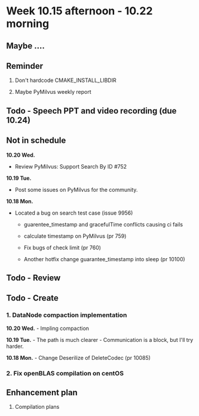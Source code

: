 # Week 10.15 afternoon - 10.22 morning

## Maybe ....


## Reminder

1. Don't hardcode CMAKE_INSTALL_LIBDIR

2. Maybe PyMilvus weekly report

## Todo - Speech PPT and video recording (due 10.24)

## Not in schedule
**10.20 Wed.**
-  Review PyMilvus: Support Search By ID #752

**10.19 Tue.**
- Post some issues on PyMilvus for the community.

**10.18 Mon.**
- Located a bug on search test case (issue 9956)

    - guarentee_timestamp and gracefulTime conflicts causing ci fails

    - calculate timestamp on PyMilvus (pr 759)

    - Fix bugs of check limit (pr 760)

    - Another hotfix change guarantee_timestamp into sleep (pr 10100)

## Todo - Review

## Todo - Create
### 1. DataNode compaction implementation
**10.20 Wed.**
    - Impling compaction

**10.19 Tue.**
    - The path is much clearer
    - Communication is a block, but I'll try harder.

**10.18 Mon.**
    - Change Deserilize of DeleteCodec (pr 10085)

### 2. Fix openBLAS compilation on centOS



## Enhancement plan

1. Compilation plans
